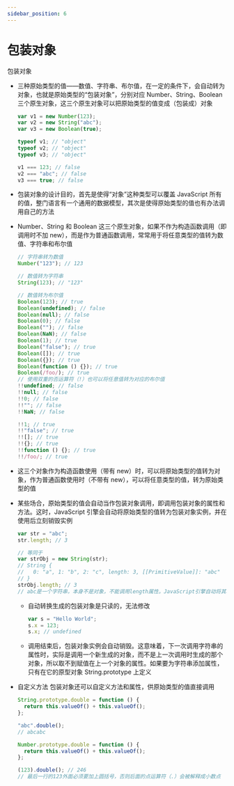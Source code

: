 ```yaml
---
sidebar_position: 6
---
```


# 包装对象

包装对象

- 三种原始类型的值——数值、字符串、布尔值，在一定的条件下，会自动转为对象，也就是原始类型的“包装对象”，分别对应 Number、String、Boolean 三个原生对象，这三个原生对象可以把原始类型的值变成（包装成）对象

  ```javascript
  var v1 = new Number(123);
  var v2 = new String("abc");
  var v3 = new Boolean(true);

  typeof v1; // "object"
  typeof v2; // "object"
  typeof v3; // "object"

  v1 === 123; // false
  v2 === "abc"; // false
  v3 === true; // false
  ```

- 包装对象的设计目的，首先是使得“对象”这种类型可以覆盖 JavaScript 所有的值，整门语言有一个通用的数据模型，其次是使得原始类型的值也有办法调用自己的方法
- Number、String 和 Boolean 这三个原生对象，如果不作为构造函数调用（即调用时不加 new），而是作为普通函数调用，常常用于将任意类型的值转为数值、字符串和布尔值

  ```javascript
  // 字符串转为数值
  Number("123"); // 123

  // 数值转为字符串
  String(123); // "123"

  // 数值转为布尔值
  Boolean(123); // true
  Boolean(undefined); // false
  Boolean(null); // false
  Boolean(0); // false
  Boolean(""); // false
  Boolean(NaN); // false
  Boolean(1); // true
  Boolean("false"); // true
  Boolean([]); // true
  Boolean({}); // true
  Boolean(function () {}); // true
  Boolean(/foo/); // true
  // 使用双重的否运算符（!）也可以将任意值转为对应的布尔值
  !!undefined; // false
  !!null; // false
  !!0; // false
  !!""; // false
  !!NaN; // false

  !!1; // true
  !!"false"; // true
  !![]; // true
  !!{}; // true
  !!function () {}; // true
  !!/foo/; // true
  ```

- 这三个对象作为构造函数使用（带有 new）时，可以将原始类型的值转为对象，作为普通函数使用时（不带有 new），可以将任意类型的值，转为原始类型的值
- 某些场合，原始类型的值会自动当作包装对象调用，即调用包装对象的属性和方法。这时，JavaScript 引擎会自动将原始类型的值转为包装对象实例，并在使用后立刻销毁实例

  ```javascript
  var str = "abc";
  str.length; // 3

  // 等同于
  var strObj = new String(str);
  // String {
  //   0: "a", 1: "b", 2: "c", length: 3, [[PrimitiveValue]]: "abc"
  // }
  strObj.length; // 3
  // abc是一个字符串，本身不是对象，不能调用length属性。JavaScript引擎自动将其转为包装对象，在这个对象上调用length属性。调用结束后，这个临时对象就会被销毁。这就叫原始类型与实例对象的自动转换
  ```

  - 自动转换生成的包装对象是只读的，无法修改

    ```javascript
    var s = "Hello World";
    s.x = 123;
    s.x; // undefined
    ```

  - 调用结束后，包装对象实例会自动销毁。这意味着，下一次调用字符串的属性时，实际是调用一个新生成的对象，而不是上一次调用时生成的那个对象，所以取不到赋值在上一个对象的属性。如果要为字符串添加属性，只有在它的原型对象 String.prototype 上定义

- 自定义方法
  包装对象还可以自定义方法和属性，供原始类型的值直接调用

  ```javascript
  String.prototype.double = function () {
    return this.valueOf() + this.valueOf();
  };

  "abc".double();
  // abcabc

  Number.prototype.double = function () {
    return this.valueOf() + this.valueOf();
  };

  (123).double(); // 246
  // 最后一行的123外面必须要加上圆括号，否则后面的点运算符（.）会被解释成小数点
  ```
